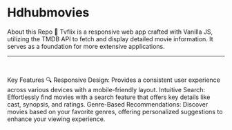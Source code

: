 # Hdhubmovies

About this Repo 🚀
Tvflix is a responsive web app crafted with Vanilla JS, utilizing the TMDB API to fetch and display detailed movie information. 
It serves as a foundation for more extensive applications.
<hr>
<br>

Key Features 🔍
Responsive Design: Provides a consistent user experience across various devices with a mobile-friendly layout.
Intuitive Search: Effortlessly find movies with a search feature that offers key details like cast, synopsis, and ratings.
Genre-Based Recommendations: Discover movies based on your favorite genres, offering personalized suggestions to enhance your viewing experience.
